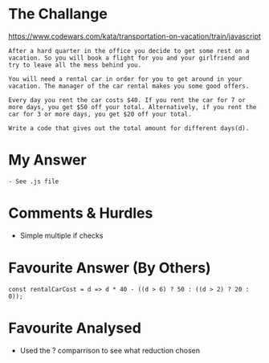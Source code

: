 # The Challange

https://www.codewars.com/kata/transportation-on-vacation/train/javascript

```
After a hard quarter in the office you decide to get some rest on a vacation. So you will book a flight for you and your girlfriend and try to leave all the mess behind you.

You will need a rental car in order for you to get around in your vacation. The manager of the car rental makes you some good offers.

Every day you rent the car costs $40. If you rent the car for 7 or more days, you get $50 off your total. Alternatively, if you rent the car for 3 or more days, you get $20 off your total.

Write a code that gives out the total amount for different days(d).
```

# My Answer

```
- See .js file
```

# Comments & Hurdles

- Simple multiple if checks

# Favourite Answer (By Others)

```
const rentalCarCost = d => d * 40 - ((d > 6) ? 50 : ((d > 2) ? 20 : 0));
```

# Favourite Analysed

- Used the ? comparrison to see what reduction chosen
